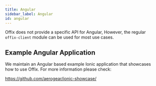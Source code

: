 ```yaml
---
title: Angular
sidebar_label: Angular
id: angular
---
```


Offix does not provide a specific API for Angular,
However, the regular `offix-client` module can be used for most use cases.

## Example Angular Application

We maintain an Angular based example Ionic application that showcases how to use Offix.
For more information please check:

https://github.com/aerogear/ionic-showcase/
